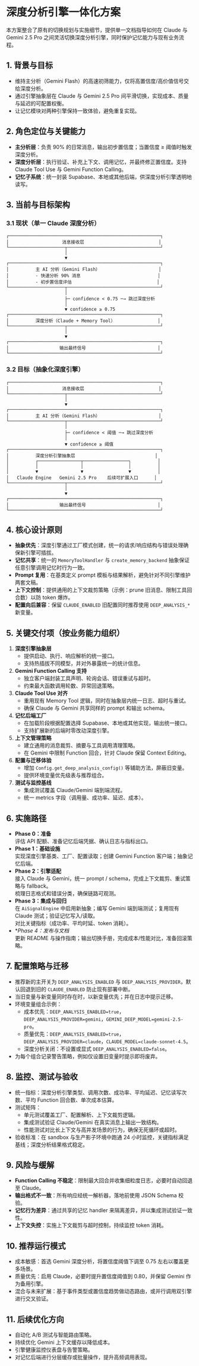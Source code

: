 # 深度分析引擎一体化方案

本方案整合了原有的切换规划与实施细节，提供单一文档指导如何在 Claude 与 Gemini 2.5 Pro 之间灵活切换深度分析引擎，同时保护记忆能力与现有业务流程。

## 1. 背景与目标
- 维持主分析（Gemini Flash）的高速初筛能力，仅将高置信度/高价值信号交给深度分析。
- 通过引擎抽象层在 Claude 与 Gemini 2.5 Pro 间平滑切换，实现成本、质量与延迟的可配置权衡。
- 让记忆模块对两种引擎保持一致体验，避免重复实现。

## 2. 角色定位与关键能力
- **主分析层**：负责 90% 的日常消息，输出初步置信度；当置信度 ≥ 阈值时触发深度分析。
- **深度分析层**：执行验证、补充上下文、调用记忆，并最终修正置信度。支持 Claude Tool Use 与 Gemini Function Calling。
- **记忆子系统**：统一封装 Supabase、本地或其他后端，供深度分析引擎透明地读写。

## 3. 当前与目标架构

### 3.1 现状（单一 Claude 深度分析）
```
┌─────────────────────────────────────────────────────────┐
│                    消息接收层                            │
└─────────────────────┬───────────────────────────────────┘
                      │
                      ▼
┌─────────────────────────────────────────────────────────┐
│          主 AI 分析（Gemini Flash）                      │
│          - 快速分析 90% 消息                             │
│          - 初步置信度评估                                │
└─────────────────────┬───────────────────────────────────┘
                      │
                      ├─ confidence < 0.75 ─→ 跳过深度分析
                      │
                      ▼ confidence ≥ 0.75
┌─────────────────────────────────────────────────────────┐
│          深度分析（Claude + Memory Tool）                │
└─────────────────────┬───────────────────────────────────┘
                      │
                      ▼
┌─────────────────────────────────────────────────────────┐
│                   输出最终信号                           │
└─────────────────────────────────────────────────────────┘
```

### 3.2 目标（抽象化深度引擎）
```
┌─────────────────────────────────────────────────────────┐
│                    消息接收层                            │
└─────────────────────┬───────────────────────────────────┘
                      │
                      ▼
┌─────────────────────────────────────────────────────────┐
│          主 AI 分析（Gemini Flash）                      │
└─────────────────────┬───────────────────────────────────┘
                      │
                      ├─ confidence < 阈值 ─→ 跳过深度分析
                      │
                      ▼ confidence ≥ 阈值
┌─────────────────────────────────────────────────────────┐
│          深度分析引擎抽象层                              │
│          ┌────────────────┬─────────────────┐          │
│          │                │                 │          │
│          ▼                ▼                 ▼          │
│   Claude Engine   Gemini 2.5 Pro    后续可扩展入口      │
└─────────────────────┬───────────────────────────────────┘
                      │
                      ▼
┌─────────────────────────────────────────────────────────┐
│                   输出最终信号                           │
└─────────────────────────────────────────────────────────┘
```

## 4. 核心设计原则
- **抽象优先**：深度引擎通过工厂模式创建，统一的请求/响应结构与错误处理确保新引擎可插拔。
- **记忆共享**：统一的 `MemoryToolHandler` 与 `create_memory_backend` 抽象保证任意引擎调用记忆时行为一致。
- **Prompt 复用**：在基类定义 prompt 模板与结果解析，避免针对不同引擎维护两套文稿。
- **上下文控制**：提供通用的上下文裁剪策略（示例：prune 旧消息、限制工具回合数）以防 token 爆炸。
- **配置向后兼容**：保留 `CLAUDE_ENABLED` 旧配置同时推荐使用 `DEEP_ANALYSIS_*` 新变量。

## 5. 关键交付项（按业务能力组织）
1. **深度引擎抽象层**  
   - 提供启动、执行、响应解析的统一接口。  
   - 支持热插拔不同模型，并对外暴露统一的统计信息。
2. **Gemini Function Calling 支持**  
   - 独立客户端封装工具声明、轮询会话、错误重试与超时。  
   - 约束最大函数调用轮数、异常回退策略。
3. **Claude Tool Use 对齐**  
   - 重用现有 Memory Tool 逻辑，同时在抽象层内统一日志、超时与重试。  
   - 确保 Claude 与 Gemini 共享同样的 prompt 和输出 schema。
4. **记忆后端工厂**  
   - 在加载阶段根据配置选择 Supabase、本地或其他实现，输出统一接口。  
   - 支持扩展新的后端时零改动深度引擎。
5. **上下文管理策略**  
   - 建立通用的消息裁剪、摘要与工具调用清理策略。  
   - 在 Gemini 中限制 Function 回合，针对 Claude 保留 Context Editing。
6. **配置与迁移体验**  
   - 增加 `Config.get_deep_analysis_config()` 等辅助方法，屏蔽旧变量。  
   - 提供环境变量优先级表与推荐组合。
7. **测试与监控基线**  
   - 集成测试覆盖 Claude/Gemini 端到端流程。  
   - 统一 metrics 字段（调用量、成功率、延迟、成本）。

## 6. 实施路径
- **Phase 0：准备**  
  评估 API 配额、准备记忆后端凭据、确认日志与指标出口。
- **Phase 1：基础设施**  
  实现深度引擎基类、工厂、配置读取；创建 Gemini Function 客户端；抽象记忆后端。
- **Phase 2：引擎适配**  
  接入 Claude 与 Gemini，统一 prompt / schema，完成上下文裁剪、重试策略与 fallback。  
  梳理日志格式和错误分类，确保链路可观测。
- **Phase 3：集成与回归**  
  在 `AiSignalEngine` 中启用新抽象；编写 Gemini 端到端测试；复用现有 Claude 测试；验证记忆写入/读取。  
  对比关键指标（成功率、平均时延、token 消耗）。
- **Phase 4：发布与文档*  
  更新 README 与操作指南；输出切换手册，完成成本/性能对比，准备回滚策略。

## 7. 配置策略与迁移
- 推荐新的主开关为 `DEEP_ANALYSIS_ENABLED` 与 `DEEP_ANALYSIS_PROVIDER`，默认回退到旧的 `CLAUDE_ENABLED` 防止现有部署中断。
- 当旧变量与新变量同时存在时，以新变量优先；并在日志中提示迁移。
- 环境变量组合示例：  
  - 成本优先：`DEEP_ANALYSIS_ENABLED=true`，`DEEP_ANALYSIS_PROVIDER=gemini`，`GEMINI_DEEP_MODEL=gemini-2.5-pro`。  
  - 质量优先：`DEEP_ANALYSIS_ENABLED=true`，`DEEP_ANALYSIS_PROVIDER=claude`，`CLAUDE_MODEL=claude-sonnet-4.5`。  
  - 深度分析关闭：不设置或显式 `DEEP_ANALYSIS_ENABLED=false`。
- 为每个组合记录警告策略，例如仅设置旧变量时提示即将废弃。

## 8. 监控、测试与验收
- 统一指标：深度分析引擎类型、调用次数、成功率、平均延迟、记忆读写次数、平均 Function 回合数、单次成本估算。
- 测试矩阵：  
  - 单元测试覆盖工厂、配置解析、上下文裁剪逻辑。  
  - 集成测试验证 Claude/Gemini 在真实消息上输出一致结构。  
  - 性能测试对比长上下文与高并发场景的行为，确保无死循环或超时。
- 验收标准：在 sandbox 与生产影子环境中跑通 24 小时监控，关键指标满足基线；深度分析结果格式稳定。

## 9. 风险与缓解
- **Function Calling 不稳定**：限制最大回合并收集细粒度日志，必要时自动回退至 Claude。  
- **输出格式不一致**：所有响应经统一解析器，落地前使用 JSON Schema 校验。  
- **记忆行为差异**：通过共享的记忆 handler 来隔离差异，并以集成测试验证一致性。  
- **上下文失控**：实施上下文裁剪与超时控制，持续监控 token 消耗。

## 10. 推荐运行模式
- 成本敏感：首选 Gemini 深度分析，将置信度阈值下调至 0.75 左右以覆盖更多场景。  
- 质量优先：启用 Claude，必要时提升置信度阈值到 0.80，并保留 Gemini 作为备用引擎。  
- 混合与未来扩展：基于事件类型或置信度趋势做动态路由，或并行调用双引擎进行交叉验证。

## 11. 后续优化方向
- 自动化 A/B 测试与智能路由策略。  
- 持续优化 Gemini 上下文缓存以降低成本。  
- 引擎健康监控仪表盘与告警策略。  
- 对记忆后端进行分层缓存或批量操作，提升高频调用表现。